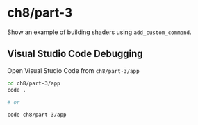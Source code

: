 # ch8/part-3

Show an example of building shaders using `add_custom_command`.

## Visual Studio Code Debugging

Open Visual Studio Code from `ch8/part-3/app`

```bash
cd ch8/part-3/app
code .

# or

code ch8/part-3/app
```
